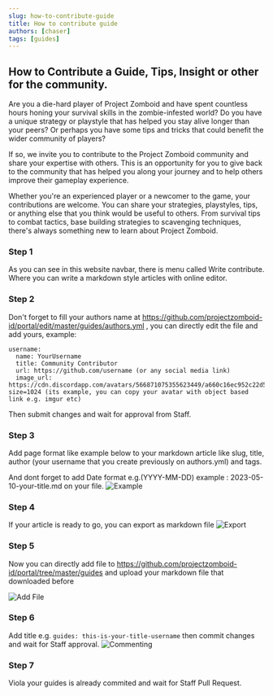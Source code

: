 ```yaml
---
slug: how-to-contribute-guide
title: How to contribute guide
authors: [chaser]
tags: [guides]
---
```


## How to Contribute a Guide, Tips, Insight or other for the community.

Are you a die-hard player of Project Zomboid and have spent countless hours honing your survival skills in the zombie-infested world? Do you have a unique strategy or playstyle that has helped you stay alive longer than your peers? Or perhaps you have some tips and tricks that could benefit the wider community of players?

If so, we invite you to contribute to the Project Zomboid community and share your expertise with others. This is an opportunity for you to give back to the community that has helped you along your journey and to help others improve their gameplay experience.

Whether you're an experienced player or a newcomer to the game, your contributions are welcome. You can share your strategies, playstyles, tips, or anything else that you think would be useful to others. From survival tips to combat tactics, base building strategies to scavenging techniques, there's always something new to learn about Project Zomboid.

### Step 1

As you can see in this website navbar, there is menu called Write contribute. Where you can write a markdown style articles with online editor.

### Step 2 

Don't forget to fill your authors name at https://github.com/projectzomboid-id/portal/edit/master/guides/authors.yml , you can directly edit the file and add yours, example: 
```
username:
  name: YourUsername
  title: Community Contributor
  url: https://github.com/username (or any social media link)
  image_url: https://cdn.discordapp.com/avatars/566871075355623449/a660c16ec952c22d5586cac119838b2f?size=1024 (its example, you can copy your avatar with object based link e.g. imgur etc)
  ```
  
  Then submit changes and wait for approval from Staff.
  
### Step 3 
Add page format like example below to your markdown article like slug, title, author (your username that you create previously on authors.yml) and tags.

And dont forget to add Date format e.g.(YYYY-MM-DD) example : 2023-05-10-your-title.md on your file.
![Example](https://imgur.com/iriKoep.png)

### Step 4 

If your article is ready to go, you can export as markdown file 
![Export](https://imgur.com/B5xT2Uq.png)

### Step 5 
Now you can directly add file to https://github.com/projectzomboid-id/portal/tree/master/guides 
and upload your markdown file that downloaded before

![Add File](https://imgur.com/dasVjEV.png)

### Step 6
Add title e.g. `guides: this-is-your-title-username` then commit changes and wait for Staff approval.
![Commenting](https://imgur.com/cqFxjAl.png)

### Step 7 
Viola your guides is already commited and wait for Staff Pull Request.
